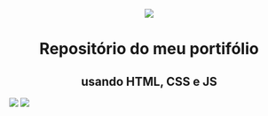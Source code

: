 <p align="center">
<img src="https://i.postimg.cc/V62ZgLv7/frierencomida.jpg">
</p>

<h1 align="center">
Repositório do meu portifólio
</h1>
<h2 align="center">
usando HTML, CSS e JS
</h2>
<img src="https://i.postimg.cc/8c5kR4Fd/HTMLZUDO.webp">
<img src="https://i.postimg.cc/WpW12BK5/css-3.png">
